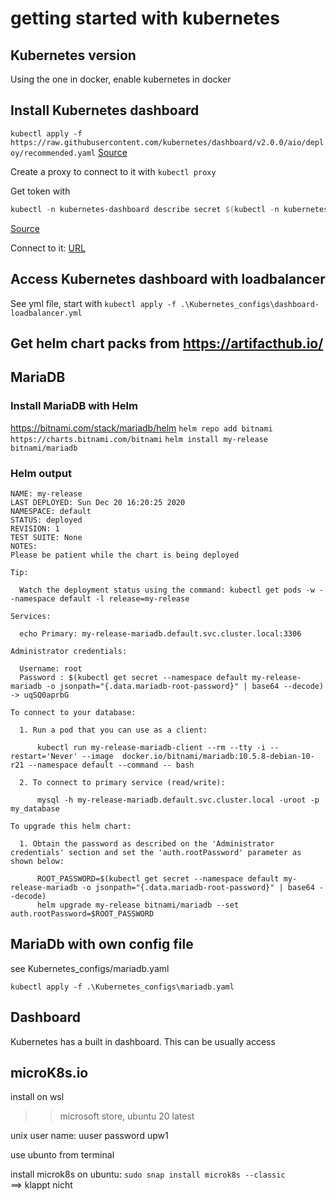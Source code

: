 # getting started with kubernetes

## Kubernetes version
Using the one in docker, enable kubernetes in docker


## Install Kubernetes dashboard

`kubectl apply -f https://raw.githubusercontent.com/kubernetes/dashboard/v2.0.0/aio/deploy/recommended.yaml`
[Source](https://kubernetes.io/docs/tasks/access-application-cluster/web-ui-dashboard/)

Create a proxy to connect to it with `kubectl proxy`

Get token with
```powershell
kubectl -n kubernetes-dashboard describe secret $(kubectl -n kubernetes-dashboard get secret | sls admin-user | ForEach-Object { $_ -Split '\s+' } | Select -First 1)
```
[Source](https://github.com/kubernetes/dashboard/blob/master/docs/user/access-control/creating-sample-user.md)

Connect to it: [URL]( http://localhost:8001/api/v1/namespaces/kubernetes-dashboard/services/https:kubernetes-dashboard:/proxy/)

## Access Kubernetes dashboard with loadbalancer
See yml file, start with
`kubectl apply -f .\Kubernetes_configs\dashboard-loadbalancer.yml`


## Get helm chart packs from https://artifacthub.io/

## MariaDB

### Install MariaDB with Helm
https://bitnami.com/stack/mariadb/helm
`helm repo add bitnami https://charts.bitnami.com/bitnami`
`helm install my-release bitnami/mariadb`

### Helm output
```
NAME: my-release
LAST DEPLOYED: Sun Dec 20 16:20:25 2020
NAMESPACE: default
STATUS: deployed
REVISION: 1
TEST SUITE: None
NOTES:
Please be patient while the chart is being deployed

Tip:

  Watch the deployment status using the command: kubectl get pods -w --namespace default -l release=my-release

Services:

  echo Primary: my-release-mariadb.default.svc.cluster.local:3306

Administrator credentials:

  Username: root
  Password : $(kubectl get secret --namespace default my-release-mariadb -o jsonpath="{.data.mariadb-root-password}" | base64 --decode) -> uqSQ0aprbG

To connect to your database:

  1. Run a pod that you can use as a client:

      kubectl run my-release-mariadb-client --rm --tty -i --restart='Never' --image  docker.io/bitnami/mariadb:10.5.8-debian-10-r21 --namespace default --command -- bash

  2. To connect to primary service (read/write):

      mysql -h my-release-mariadb.default.svc.cluster.local -uroot -p my_database

To upgrade this helm chart:

  1. Obtain the password as described on the 'Administrator credentials' section and set the 'auth.rootPassword' parameter as shown below:

      ROOT_PASSWORD=$(kubectl get secret --namespace default my-release-mariadb -o jsonpath="{.data.mariadb-root-password}" | base64 --decode)
      helm upgrade my-release bitnami/mariadb --set auth.rootPassword=$ROOT_PASSWORD
```


## MariaDb with own config file
see Kubernetes_configs/mariadb.yaml

`kubectl apply -f .\Kubernetes_configs\mariadb.yaml`


## Dashboard
Kubernetes has a built in dashboard. This can be usually access












## microK8s.io

install on wsl
>> microsoft store, ubuntu 20 latest

unix user name: uuser
password upw1


use ubunto from terminal

install microk8s on ubuntu: `sudo snap install microk8s --classic`\
==> klappt nicht

